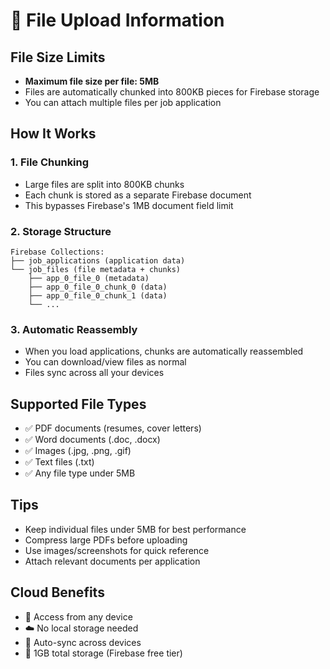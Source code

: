 # 📎 File Upload Information

## File Size Limits
- **Maximum file size per file: 5MB**
- Files are automatically chunked into 800KB pieces for Firebase storage
- You can attach multiple files per job application

## How It Works

### 1. File Chunking
- Large files are split into 800KB chunks
- Each chunk is stored as a separate Firebase document
- This bypasses Firebase's 1MB document field limit

### 2. Storage Structure
```
Firebase Collections:
├── job_applications (application data)
└── job_files (file metadata + chunks)
    ├── app_0_file_0 (metadata)
    ├── app_0_file_0_chunk_0 (data)
    ├── app_0_file_0_chunk_1 (data)
    └── ...
```

### 3. Automatic Reassembly
- When you load applications, chunks are automatically reassembled
- You can download/view files as normal
- Files sync across all your devices

## Supported File Types
- ✅ PDF documents (resumes, cover letters)
- ✅ Word documents (.doc, .docx)
- ✅ Images (.jpg, .png, .gif)
- ✅ Text files (.txt)
- ✅ Any file type under 5MB

## Tips
- Keep individual files under 5MB for best performance
- Compress large PDFs before uploading
- Use images/screenshots for quick reference
- Attach relevant documents per application

## Cloud Benefits
- 📱 Access from any device
- ☁️ No local storage needed
- 🔄 Auto-sync across devices
- 💾 1GB total storage (Firebase free tier)
